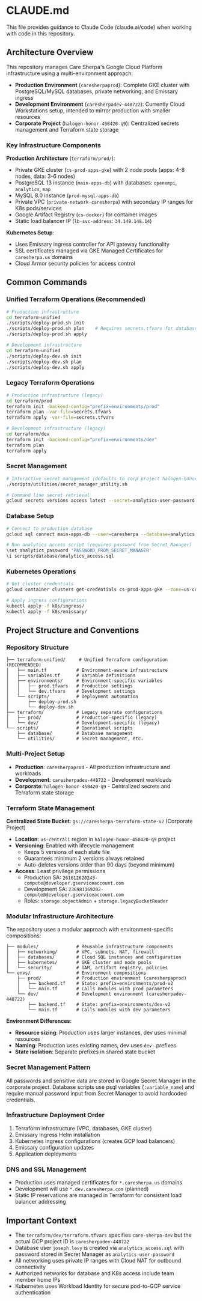 # CLAUDE.md

This file provides guidance to Claude Code (claude.ai/code) when working with code in this repository.

## Architecture Overview

This repository manages Care Sherpa's Google Cloud Platform infrastructure using a multi-environment approach:

- **Production Environment** (`caresherpaprod`): Complete GKE cluster with PostgreSQL/MySQL databases, private networking, and Emissary ingress
- **Development Environment** (`caresherpadev-448722`): Currently Cloud Workstations setup, intended to mirror production with smaller resources  
- **Corporate Project** (`halogen-honor-450420-q9`): Centralized secrets management and Terraform state storage

### Key Infrastructure Components

**Production Architecture** (`terraform/prod/`):
- Private GKE cluster (`cs-prod-apps-gke`) with 2 node pools (apps: 4-8 nodes, data: 3-6 nodes)
- PostgreSQL 13 instance (`main-apps-db`) with databases: `openempi`, `analytics`, `map`  
- MySQL 8.0 instance (`prod-mysql-apps-db`)
- Private VPC (`private-network-caresherpa`) with secondary IP ranges for K8s pods/services
- Google Artifact Registry (`cs-docker`) for container images
- Static load balancer IP (`lb-svc-address`: `34.149.148.14`)

**Kubernetes Setup**:
- Uses Emissary ingress controller for API gateway functionality
- SSL certificates managed via GKE Managed Certificates for `caresherpa.us` domains
- Cloud Armor security policies for access control

## Common Commands

### Unified Terraform Operations (Recommended)
```bash
# Production infrastructure
cd terraform-unified
./scripts/deploy-prod.sh init
./scripts/deploy-prod.sh plan    # Requires secrets.tfvars for database password
./scripts/deploy-prod.sh apply

# Development infrastructure  
cd terraform-unified
./scripts/deploy-dev.sh init
./scripts/deploy-dev.sh plan
./scripts/deploy-dev.sh apply
```

### Legacy Terraform Operations  
```bash
# Production infrastructure (legacy)
cd terraform/prod
terraform init -backend-config="prefix=environments/prod"
terraform plan -var-file=secrets.tfvars
terraform apply -var-file=secrets.tfvars

# Development infrastructure (legacy)
cd terraform/dev  
terraform init -backend-config="prefix=environments/dev"
terraform plan
terraform apply
```

### Secret Management
```bash
# Interactive secret management (defaults to corp project halogen-honor-450420-q9)
./scripts/utilities/secret_manager_utility.sh

# Command line secret retrieval
gcloud secrets versions access latest --secret=analytics-user-password --project=halogen-honor-450420-q9
```

### Database Setup
```bash
# Connect to production database
gcloud sql connect main-apps-db --user=caresherpa --database=analytics

# Run analytics access script (requires password from Secret Manager)
\set analytics_password 'PASSWORD_FROM_SECRET_MANAGER'
\i scripts/database/analytics_access.sql
```

### Kubernetes Operations
```bash
# Get cluster credentials
gcloud container clusters get-credentials cs-prod-apps-gke --zone=us-central1-a --project=caresherpaprod

# Apply ingress configurations
kubectl apply -f k8s/ingress/
kubectl apply -f k8s/emissary/
```

## Project Structure and Conventions

### Repository Structure
```
├── terraform-unified/     # Unified Terraform configuration (RECOMMENDED)
│   ├── main.tf           # Environment-aware infrastructure
│   ├── variables.tf      # Variable definitions
│   ├── environments/     # Environment-specific variables
│   │   ├── prod.tfvars   # Production settings
│   │   └── dev.tfvars    # Development settings  
│   └── scripts/          # Deployment automation
│       ├── deploy-prod.sh
│       └── deploy-dev.sh
├── terraform/            # Legacy separate configurations
│   ├── prod/             # Production-specific (legacy)
│   └── dev/              # Development-specific (legacy)
└── scripts/              # Operational scripts
    ├── database/         # Database management
    └── utilities/        # Secret management, etc.
```

### Multi-Project Setup
- **Production**: `caresherpaprod` - All production infrastructure and workloads
- **Development**: `caresherpadev-448722` - Development workloads
- **Corporate**: `halogen-honor-450420-q9` - Centralized secrets and Terraform state storage

### Terraform State Management
**Centralized State Bucket**: `gs://caresherpa-terraform-state-v2` (Corporate Project)
- **Location**: `us-central1` region in `halogen-honor-450420-q9` project
- **Versioning**: Enabled with lifecycle management
  - Keeps 5 versions of each state file
  - Guarantees minimum 2 versions always retained
  - Auto-deletes versions older than 90 days (beyond minimum)
- **Access**: Least privilege permissions
  - Production SA: `261612620243-compute@developer.gserviceaccount.com`
  - Development SA: `236981169202-compute@developer.gserviceaccount.com`
  - Roles: `storage.objectAdmin` + `storage.legacyBucketReader`

### Modular Infrastructure Architecture
The repository uses a modular approach with environment-specific compositions:
```
├── modules/              # Reusable infrastructure components
│   ├── networking/       # VPC, subnets, NAT, firewall
│   ├── databases/        # Cloud SQL instances and configuration
│   ├── kubernetes/       # GKE cluster and node pools
│   └── security/         # IAM, artifact registry, policies
└── envs/                 # Environment compositions
    ├── prod/             # Production environment (caresherpaprod)
    │   ├── backend.tf    # State: prefix=environments/prod-v2
    │   └── main.tf       # Calls modules with prod parameters
    └── dev/              # Development environment (caresherpadev-448722)
        ├── backend.tf    # State: prefix=environments/dev-v2
        └── main.tf       # Calls modules with dev parameters
```

**Environment Differences**:
- **Resource sizing**: Production uses larger instances, dev uses minimal resources
- **Naming**: Production uses existing names, dev uses `dev-` prefixes
- **State isolation**: Separate prefixes in shared state bucket

### Secret Management Pattern
All passwords and sensitive data are stored in Google Secret Manager in the corporate project. Database scripts use psql variables (`:variable_name`) and require manual password input from Secret Manager to avoid hardcoded credentials.

### Infrastructure Deployment Order
1. Terraform infrastructure (VPC, databases, GKE cluster)
2. Emissary Ingress Helm installation
3. Kubernetes ingress configurations (creates GCP load balancers)  
4. Emissary configuration updates
5. Application deployments

### DNS and SSL Management
- Production uses managed certificates for `*.caresherpa.us` domains
- Development will use `*.dev.caresherpa.com` (planned)
- Static IP reservations are managed in Terraform for consistent load balancer addressing

## Important Context

- The `terraform/dev/terraform.tfvars` specifies `care-sherpa-dev` but the actual GCP project ID is `caresherpadev-448722`
- Database user `joseph.levy` is created via `analytics_access.sql` with password stored in Secret Manager as `analytics-user-password`
- All networking uses private IP ranges with Cloud NAT for outbound connectivity
- Authorized networks for database and K8s access include team member home IPs
- Kubernetes uses Workload Identity for secure pod-to-GCP service authentication